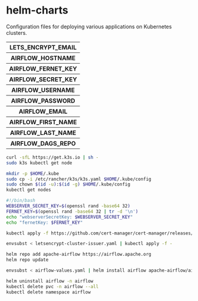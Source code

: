 # helm-charts
Configuration files for deploying various applications on Kubernetes clusters.

<table>
    <tbody>
        <tr>
            <th>LETS_ENCRYPT_EMAIL</th>
        </tr>
        <tr>
            <th>AIRFLOW_HOSTNAME</th>
        </tr>
        <tr>
            <th>AIRFLOW_FERNET_KEY</th>
        </tr>
        <tr>
            <th>AIRFLOW_SECRET_KEY</th>
        </tr>
        <tr>
            <th>AIRFLOW_USERNAME</th>
        </tr>
        <tr>
            <th>AIRFLOW_PASSWORD</th>
        </tr>
        <tr>
            <th>AIRFLOW_EMAIL</th>
        </tr>
        <tr>
            <th>AIRFLOW_FIRST_NAME</th>
        </tr>
        <tr>
            <th>AIRFLOW_LAST_NAME</th>
        </tr>
        <tr>
            <th>AIRFLOW_DAGS_REPO</th>
        </tr>
    </tbody>
</table>

```bash
curl -sfL https://get.k3s.io | sh -
sudo k3s kubectl get node
```

```bash
mkdir -p $HOME/.kube
sudo cp -i /etc/rancher/k3s/k3s.yaml $HOME/.kube/config
sudo chown $(id -u):$(id -g) $HOME/.kube/config
kubectl get nodes
```

```bash
#!/bin/bash
WEBSERVER_SECRET_KEY=$(openssl rand -base64 32)
FERNET_KEY=$(openssl rand -base64 32 | tr -d '\n')
echo "webserverSecretKey: $WEBSERVER_SECRET_KEY"
echo "fernetKey: $FERNET_KEY"
```

```bash
kubectl apply -f https://github.com/cert-manager/cert-manager/releases/latest/download/cert-manager.yaml
```

```bash
envsubst < letsencrypt-cluster-issuer.yaml | kubectl apply -f -
```

```bash
helm repo add apache-airflow https://airflow.apache.org
helm repo update
```

```bash
envsubst < airflow-values.yaml | helm install airflow apache-airflow/airflow --namespace airflow --create-namespace --values -
```

```bash
helm uninstall airflow -n airflow
kubectl delete pvc -n airflow --all
kubectl delete namespace airflow
```